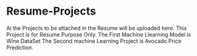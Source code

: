 # Resume-Projects
Al the Projects to be attached in the Resume will be uploaded here.
This Project is for Resume Purpose Only.
The First Machine Llearning Model is Wine DataSet
The Second machine Learning Project is Avocado Price Prediction.
